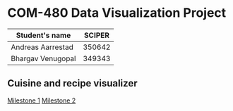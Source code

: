 # COM-480 Data Visualization Project

| Student's name | SCIPER |
| -------------- | ------ |
| Andreas Aarrestad | 350642 |
| Bhargav Venugopal  | 349343 |

## Cuisine and recipe visualizer
[Milestone 1](milestone-1/README.md)  [Milestone 2](milestone-2/README.md)

